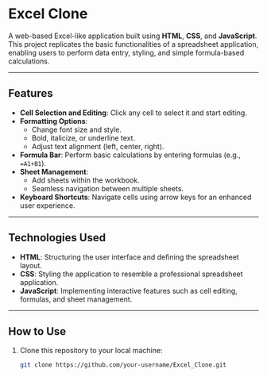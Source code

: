 # Excel Clone

A web-based Excel-like application built using **HTML**, **CSS**, and **JavaScript**. This project replicates the basic functionalities of a spreadsheet application, enabling users to perform data entry, styling, and simple formula-based calculations.

---

## Features

- **Cell Selection and Editing**: Click any cell to select it and start editing.
- **Formatting Options**: 
  - Change font size and style.
  - Bold, italicize, or underline text.
  - Adjust text alignment (left, center, right).
- **Formula Bar**: Perform basic calculations by entering formulas (e.g., `=A1+B1`).
- **Sheet Management**:
  - Add sheets within the workbook.
  - Seamless navigation between multiple sheets.
- **Keyboard Shortcuts**: Navigate cells using arrow keys for an enhanced user experience.

---

## Technologies Used

- **HTML**: Structuring the user interface and defining the spreadsheet layout.
- **CSS**: Styling the application to resemble a professional spreadsheet application.
- **JavaScript**: Implementing interactive features such as cell editing, formulas, and sheet management.

---

## How to Use

1. Clone this repository to your local machine:
   ```bash
   git clone https://github.com/your-username/Excel_Clone.git
